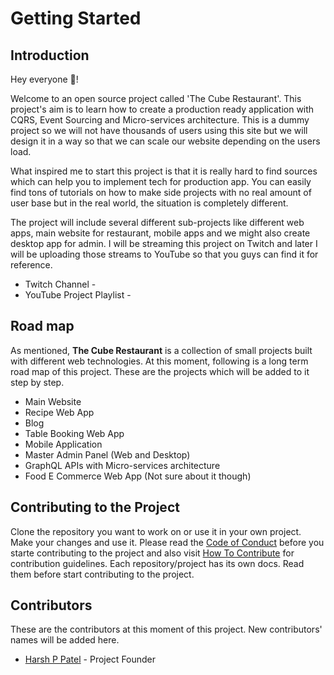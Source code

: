 # Getting Started

## Introduction

Hey everyone 👋!

Welcome to an open source project called 'The Cube Restaurant'. This project's aim is to learn how to create a production ready application with CQRS, Event Sourcing and Micro-services architecture. This is a dummy project so we will not have thousands of users using this site but we will design it in a way so that we can scale our website depending on the users load.

What inspired me to start this project is that it is really hard to find sources which can help you to implement tech for production app. You can easily find tons of tutorials on how to make side projects with no real amount of user base but in the real world, the situation is completely different.

The project will include several different sub-projects like different web apps, main website for restaurant, mobile apps and we might also create desktop app for admin. I will be streaming this project on Twitch and later I will be uploading those streams to YouTube so that you guys can find it for reference.

- Twitch Channel - [](https://twitch.codingwith.fun)
- YouTube Project Playlist - [](https://www.youtube.com/watch?v=6UkfaC3A7fE&list=PLcANfyOj0e1er18y7HqWDir9hynHFuti8)

## Road map

As mentioned, **The Cube Restaurant** is a collection of small projects built with different web technologies. At this moment, following is a long term road map of this project. These are the projects which will be added to it step by step.

- Main Website
- Recipe Web App
- Blog
- Table Booking Web App
- Mobile Application
- Master Admin Panel (Web and Desktop)
- GraphQL APIs with Micro-services architecture
- Food E Commerce Web App (Not sure about it though)

## Contributing to the Project

Clone the repository you want to work on or use it in your own project. Make your changes and use it. Please read the [Code of Conduct](/code-of-conduct.md) before you starte contributing to the project and also visit [How To Contribute](/how-to-contribute.md) for contribution guidelines. Each repository/project has its own docs. Read them before start contributing to the project.

## Contributors

These are the contributors at this moment of this project. New contributors' names will be added here.

- [Harsh P Patel](https://github.com/harshPPatel) - Project Founder
